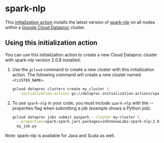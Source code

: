 # spark-nlp

This [initialization action](https://cloud.google.com/dataproc/init-actions) installs the latest version of [spark-nlp](https://github.com/JohnSnowLabs/spark-nlp)
on all nodes within a [Google Cloud Dataproc](https://cloud.google.com/dataproc) cluster.

## Using this initialization action

You can use this initialization action to create a new Cloud Dataproc cluster with spark-nlp version 2.0.8 installed:

1. Use the `gcloud` command to create a new cluster with this initialization action.  The following command will create a new cluster named `<CLUSTER_NAME>`.

    ```bash
    gcloud dataproc clusters create my_cluster \
      --initialization-actions gs://dataproc-initialization-actions/spark-nlp/spark-nlp.sh
    ```
2. To use `spark-nlp` in your code, you must include `spark-nlp` with the --properties flag when submitting a job (example shows a Python job):

    ```bash
    gcloud dataproc jobs submit pyspark --cluster my-cluster \
      --properties=spark:spark.jars.packages=JohnSnowLabs:spark-nlp:2.0.8 \
      my_job.py
    ```

Note: spark-nlp is available for Java and Scala as well. 